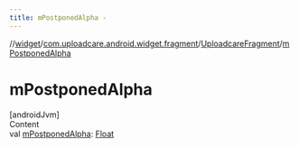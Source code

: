 ```yaml
---
title: mPostponedAlpha -
---
```

//[widget](../../index.md)/[com.uploadcare.android.widget.fragment](../index.md)/[UploadcareFragment](index.md)/[mPostponedAlpha](m-postponed-alpha.md)



# mPostponedAlpha  
[androidJvm]  
Content  
val [mPostponedAlpha](m-postponed-alpha.md): [Float](https://kotlinlang.org/api/latest/jvm/stdlib/kotlin/-float/index.html)  



